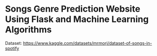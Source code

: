﻿# Songs Genre Prediction Website Using Flask and Machine Learning Algorithms
 
 Dataset: https://www.kaggle.com/datasets/mrmorj/dataset-of-songs-in-spotify
